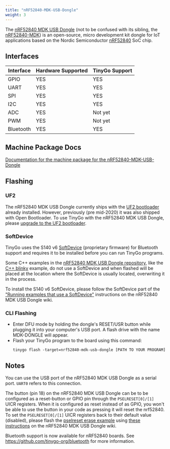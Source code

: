 ```yaml
---
title: "nRF52840-MDK-USB-Dongle"
weight: 3
---
```


The [nRF52840 MDK USB Dongle](https://wiki.makerdiary.com/nrf52840-mdk-usb-dongle/) (not to be confused with its sibling, the [nRF52840-MDK](https://wiki.makerdiary.com/nrf52840-mdk/)) is an open-source, micro development kit dongle for IoT applications based on the Nordic Semiconductor [nRF52840](https://www.nordicsemi.com/eng/Products/nRF52840) SoC chip.

## Interfaces

| Interface | Hardware Supported | TinyGo Support |
| --------- | ------------- | ----- |
| GPIO      | YES | YES |
| UART      | YES | YES |
| SPI      | YES | YES |
| I2C      | YES | YES |
| ADC      | YES | Not yet |
| PWM      | YES | Not yet |
| Bluetooth      | YES | YES |

## Machine Package Docs

[Documentation for the machine package for the nRF52840-MDK-USB-Dongle](../machine/nrf52840-mdk-usb-dongle)

## Flashing

### UF2

The nRF52840 MDK USB Dongle currently ships with the [UF2 bootloader](https://github.com/Microsoft/uf2) already installed. However, previously (pre mid-2020) it was also shipped with Open Bootloader. To use TinyGo with the nRF52840 MDK USB Dongle, please [upgrade to the UF2 bootloader](https://wiki.makerdiary.com/nrf52840-mdk-usb-dongle/programming/#upgrade-to-uf2-bootloader-from-open-bootloader).

### SoftDevice

TinyGo uses the S140 v6 [SoftDevice](https://infocenter.nordicsemi.com/topic/ug_gsg_ses/UG/gsg/softdevices.html) (proprietary firmware) for Bluetooth support and requires it to be installed before you can run TinyGo programs.

Some C++ examples in the [nRF52840 MDK USB Dongle repository](https://github.com/makerdiary/nrf52840-mdk-usb-dongle), like the [C++ blinky](https://github.com/makerdiary/nrf52840-mdk-usb-dongle/tree/master/examples/nrf5-sdk/blinky) example, do not use a SoftDevice and when flashed will be placed at the location where the SoftDevice is usually located, overwriting it in the process.

To install the S140 v6 SoftDevice, please follow the SoftDevice part of the ["Running examples that use a SoftDevice"](https://wiki.makerdiary.com/nrf52840-mdk-usb-dongle/nrf5-sdk/#running-examples-that-use-a-softdevice) instructions on the nRF52840 MDK USB Dongle wiki.

### CLI Flashing

- Enter DFU mode by holding the dongle's RESET/USR button while plugging it into your computer's USB port. A flash drive with the name MDK-DONGLE will appear.
- Flash your TinyGo program to the board using this command:
    ```shell
    tinygo flash -target=nrf52840-mdk-usb-dongle [PATH TO YOUR PROGRAM]
    ```

## Notes

You can use the USB port of the nRF52840 MDK USB Dongle as a serial port. `UART0` refers to this connection.

The button (pin 18) on the nRF52840 MDK USB Dongle can be to be configured as a reset-button or GPIO pin through the `PSELRESET[0]/[1]` UICR registers. When it is configured as reset instead of as GPIO, you won't be able to use the button in your code as pressing it will reset the nrf52840. To set the `PSELRESET[0]/[1]` UICR registers back to their default value (disabled), please flash the [pselreset erase example](https://github.com/makerdiary/nrf52840-mdk-usb-dongle/tree/master/examples/nrf5-sdk/pselreset_erase) using [these instructions](https://wiki.makerdiary.com/nrf52840-mdk-usb-dongle/programming/#dfu-via-uf2-bootloader) on the nRF52840 MDK USB Dongle wiki.

Bluetooth support is now available for nRF52840 boards. See https://github.com/tinygo-org/bluetooth for more information.
